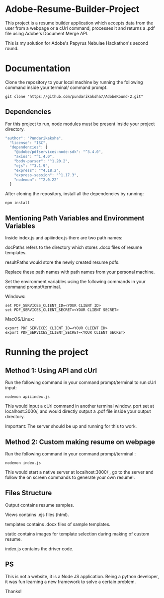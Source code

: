 # Adobe-Resume-Builder-Project
This project is a resume builder application which accepts data from the user from a webpage or a cUrl command, processes it and returns a .pdf file using Adobe's Document Merge API.


This is my solution for Adobe's Papyrus Nebulae Hackathon's second round.

# Documentation

Clone the repository to your local machine by running the following command inside your terminal/ command prompt.

```shell
git clone "https://github.com/pundarikaksha7/AdobeRound-2.git"
```



## Dependencies

For this project to run, node modules must be present inside your project directory.
```javascript
"author": "Pundarikaksha",
  "license": "ISC",
  "dependencies": {
    "@adobe/pdfservices-node-sdk": "^3.4.0",
    "axios": "^1.4.0",
    "body-parser": "^1.20.2",
    "ejs": "^3.1.9",
    "express": "^4.18.2",
    "express-session": "^1.17.3",
    "nodemon": "^2.0.22"
  }
```

After cloning the repository, install all the dependencies by running:

```shell
npm install
```

## Mentioning Path Variables and Environment Variables

Inside index.js and apiiindex.js there are two path names:

docPaths refers to the directory which stores .docx files of resume templates.

resultPaths would store the newly created resume pdfs.

Replace these path names with path names from your personal machine.

Set the environment variables using the following commands in your command prompt/terminal.

Windows:

```shell
set PDF_SERVICES_CLIENT_ID=<YOUR CLIENT ID>
set PDF_SERVICES_CLIENT_SECRET=<YOUR CLIENT SECRET>
```

MacOS/Linux:

```shell
export PDF_SERVICES_CLIENT_ID=<YOUR CLIENT ID>
export PDF_SERVICES_CLIENT_SECRET=<YOUR CLIENT SECRET>
```

# Running the project

## Method 1: Using API and cUrl

Run the following command in your command prompt/terminal to run cUrl input:

```shell
nodemon apiiindex.js
```

This would input a cUrl command in another terminal window, port set at localhost:3000/, and would directly output a .pdf file inside your output directory.

Important: The server should be up and running for this to work.

## Method 2: Custom making resume on webpage

Run the following command in your command prompt/terminal :

```shell
nodemon index.js
```

This would start a native server at localhost:3000/ , go to the server and follow the on screen commands to generate your own resume!.






## Files Structure

Output contains resume samples.

Views contains .ejs files (html).

templates contains .docx files of sample templates.

static contains images for template selection during making of custom resume.

index.js contains the driver code.

## PS
This is not a website, it is a Node JS application. Being a python developer, it was fun learning a new framework to solve a certain problem.

Thanks!


